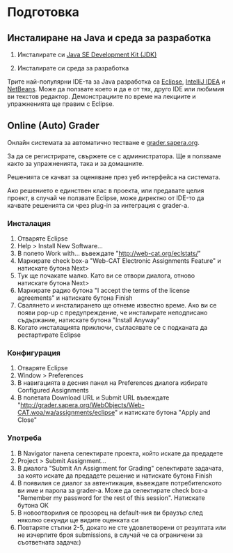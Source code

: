 # Подготовка

## Инсталиране на Java и среда за разработка

1. Инсталирате си [Java SE Development Kit (JDK)](http://www.oracle.com/technetwork/java/javase/downloads/jdk9-downloads-3848520.html)

2. Инсталирате си среда за разработка

Трите най-популярни IDE-та за Java разработка са [Eclipse](https://www.eclipse.org/downloads/eclipse-packages/), [IntelliJ IDEA](https://www.jetbrains.com/idea/download/) и [NetBeans](https://netbeans.org/downloads/).
Може да ползвате което и да е от тях, друго IDE или любимия ви текстов редактор. Демонстрациите по време на лекциите и упражненията ще правим с Eclipse.

## Online (Auto) Grader

Онлайн системата за автоматично тестване e [grader.sapera.org](http://grader.sapera.org).

За да се регистрирате, свържете се с администратора.
Ще я ползваме както за упражненията, така и за домашните.

Решенията се качват за оценяване през уеб интерфейса на системата.

Ако решението е единствен клас в проекта, или предавате целия проект, в случай че ползвате Eclipse, може директно от IDE-то да качвате решенията си чрез plug-in за интеграция с grader-a.

### Инсталация

1. Отваряте Eclipse
2. Help > Install New Software...
3. В полето Work with... въвеждате "http://web-cat.org/eclstats/"
4. Маркирате check box-a "Web-CAT Electronic Assignments Featurе" и натискате бутона Next>
5. Тук ще почакате малко. Като ви се отвори диалога, отново натискате бутона Next>
6. Маркирате радио бутона "I accept the terms of the license agreements" и натискате бутона Finish
7. Свалянето и инсталирането ще отнеме известно време. Ако ви се появи pop-up с предупреждение, че инсталирате неподписано съдържание, натискате бутона "Install Anyway"
8. Когато инсталацията приключи, съгласявате се с подканата да рестартирате Eclipse

### Конфигурация

1. Отваряте Eclipse
2. Window > Preferences
3. В навигацията в десния панел на Preferences диалога избирате Configured Assignments
4. В полетата Download URL и Submit URL въвеждате "http://grader.sapera.org/WebObjects/Web-CAT.woa/wa/assignments/eclipse" и натискате бутона "Apply and Close"

### Употреба

1. В Navigator панела селектирате проекта, който искате да предадете
2. Project > Submit Assignment...
3. В диалога "Submit An Assignment for Grading" селектирате задачата, за която искате да предадете решение и натискате бутона Finish
4. В появилия се диалог за автентикация, въвеждате потребителското ви име и парола за grader-a. Може да селектирате check box-a "Remember my password for the rest of this session". Натискате бутона ОК
5. В новоотворилия се прозорец на default-ния ви браузър след няколко секунди ще видите оценката си
6. Повтаряте стъпки 2-5, докато не сте удовлетворени от резултата или не изчерпите броя submissions, в случай че са ограничени за съответната задача:)
